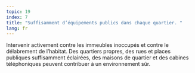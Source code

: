 ```yaml
---
topic: 19
index: 7
title: "Suffisamment d’équipements publics dans chaque quartier. "
lang: fr
---
```

Intervenir activement contre les immeubles inoccupés et contre le délabrement
de l’habitat. Des quartiers propres, des rues et places publiques suffisamment
éclairées, des maisons de quartier et des cabines téléphoniques peuvent
contribuer à un environnement sûr.
